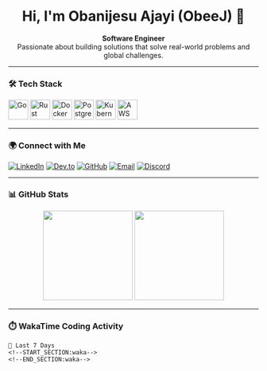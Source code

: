 <h1 align="center">Hi, I'm Obanijesu Ajayi (ObeeJ) 👋</h1>

<p align="center">
  <b>Software Engineer</b><br/>
  Passionate about building solutions that solve real-world problems and global challenges.
</p>

---

### 🛠️ Tech Stack

<p align="left">
  <img src="https://cdn.jsdelivr.net/gh/devicons/devicon/icons/go/go-original.svg" width="40" alt="Go" />
  <img src="https://cdn.jsdelivr.net/gh/devicons/devicon/icons/rust/rust-plain.svg" width="40" alt="Rust" />
  <img src="https://cdn.jsdelivr.net/gh/devicons/devicon/icons/docker/docker-original.svg" width="40" alt="Docker" />
  <img src="https://cdn.jsdelivr.net/gh/devicons/devicon/icons/postgresql/postgresql-original.svg" width="40" alt="PostgreSQL" />
  <img src="https://cdn.jsdelivr.net/gh/devicons/devicon/icons/kubernetes/kubernetes-plain.svg" width="40" alt="Kubernetes" />
  <img src="https://cdn.jsdelivr.net/gh/devicons/devicon/icons/amazonwebservices/amazonwebservices-original.svg" width="40" alt="AWS" />
</p>

---

### 🌍 Connect with Me

[![LinkedIn](https://img.shields.io/badge/LinkedIn-blue?logo=linkedin&style=for-the-badge)](https://www.linkedin.com/in/obanijesuajayi)
[![Dev.to](https://img.shields.io/badge/Dev.to-000?logo=devdotto&style=for-the-badge)](https://dev.to/obeej)
[![GitHub](https://img.shields.io/badge/GitHub-171515?logo=github&style=for-the-badge)](https://github.com/ObeeJ)
[![Email](https://img.shields.io/badge/Gmail-D14836?logo=gmail&logoColor=white&style=for-the-badge)](mailto:ajayioba2000@gmail.com)
[![Discord](https://img.shields.io/badge/Discord-5865F2?logo=discord&logoColor=white&style=for-the-badge)](https://discord.com/users/Obeej)

---

### 📊 GitHub Stats

<p align="center">
  <img src="https://github-readme-stats.vercel.app/api?username=ObeeJ&show_icons=true&theme=tokyonight&count_private=true" height="180"/>
  <img src="https://github-readme-stats.vercel.app/api/top-langs/?username=ObeeJ&layout=compact&theme=tokyonight" height="180"/>
</p>

---

### ⏱️ WakaTime Coding Activity

<!-- Replace 'your-wakatime-username' with your actual WakaTime username -->
<!-- Ensure your WakaTime profile is public and sync is active -->

```text
📅 Last 7 Days
<!--START_SECTION:waka-->
<!--END_SECTION:waka-->
